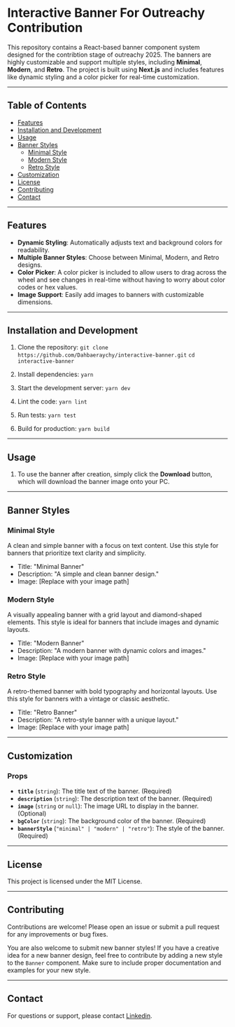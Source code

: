 # Interactive Banner For Outreachy Contribution

This repository contains a React-based banner component system designed for the contribtion stage of outreachy 2025. The banners are highly customizable and support multiple styles, including **Minimal**, **Modern**, and **Retro**. The project is built using **Next.js** and includes features like dynamic styling and a color picker for real-time customization.

---

## Table of Contents

- [Features](#features)
- [Installation and Development](#installation-and-development)
- [Usage](#usage)
- [Banner Styles](#banner-styles)
  - [Minimal Style](#minimal-style)
  - [Modern Style](#modern-style)
  - [Retro Style](#retro-style)
- [Customization](#customization)
- [License](#license)
- [Contributing](#contributing)
- [Contact](#contact)

---

## Features

- **Dynamic Styling**: Automatically adjusts text and background colors for readability.
- **Multiple Banner Styles**: Choose between Minimal, Modern, and Retro designs.
- **Color Picker**: A color picker is included to allow users to drag across the wheel and see changes in real-time without having to worry about color codes or hex values.
- **Image Support**: Easily add images to banners with customizable dimensions.

---

## Installation and Development

1. Clone the repository:
   `git clone https://github.com/Dahbaeraychy/interactive-banner.git`
   `cd interactive-banner`

2. Install dependencies:
   `yarn`

3. Start the development server:
   `yarn dev`

4. Lint the code:
   `yarn lint`

5. Run tests:
   `yarn test`

6. Build for production:
   `yarn build`

---

## Usage

1. To use the banner after creation, simply click the **Download** button, which will download the banner image onto your PC.

---

## Banner Styles

### Minimal Style

A clean and simple banner with a focus on text content. Use this style for banners that prioritize text clarity and simplicity.

- Title: "Minimal Banner"
- Description: "A simple and clean banner design."
- Image: [Replace with your image path]

### Modern Style

A visually appealing banner with a grid layout and diamond-shaped elements. This style is ideal for banners that include images and dynamic layouts.

- Title: "Modern Banner"
- Description: "A modern banner with dynamic colors and images."
- Image: [Replace with your image path]

### Retro Style

A retro-themed banner with bold typography and horizontal layouts. Use this style for banners with a vintage or classic aesthetic.

- Title: "Retro Banner"
- Description: "A retro-style banner with a unique layout."
- Image: [Replace with your image path]

---

## Customization

### Props

- **`title`** (`string`): The title text of the banner. (Required)
- **`description`** (`string`): The description text of the banner. (Required)
- **`image`** (`string` or `null`): The image URL to display in the banner. (Optional)
- **`bgColor`** (`string`): The background color of the banner. (Required)
- **`bannerStyle`** (`"minimal" | "modern" | "retro"`): The style of the banner. (Required)

---

## License

This project is licensed under the MIT License.

---

## Contributing

Contributions are welcome! Please open an issue or submit a pull request for any improvements or bug fixes.

You are also welcome to submit new banner styles! If you have a creative idea for a new banner design, feel free to contribute by adding a new style to the `Banner` component. Make sure to include proper documentation and examples for your new style.

---

## Contact

For questions or support, please contact [Linkedin](https://www.linkedin.com/in/okoriedaberechi/).
